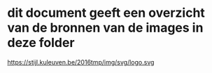 # dit document geeft een overzicht van de bronnen van de images in deze folder


https://stijl.kuleuven.be/2016tmp/img/svg/logo.svg
